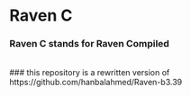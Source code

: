 # Raven C
<h3>Raven C stands for Raven Compiled</h3>
<br>
### this repository is a rewritten version of https://github.com/hanbalahmed/Raven-b3.39
